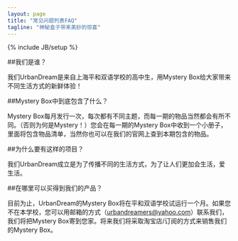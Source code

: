 ```yaml
---
layout: page
title: "常见问题列表FAQ"
tagline: "神秘盒子带来美妙的惊喜"
---
```

{% include JB/setup %}

##我们是谁？

我们UrbanDream是来自上海平和双语学校的高中生，用Mystery Box给大家带来不同生活方式的新鲜体验！

##Mystery Box中到底包含了什么？

Mystery Box每月发行一次，每次都有不同主题，而每一期的物品当然都会有所不同。（否则为何是Mystery！）您会在每一期的Mystery Box中收到一个小册子，里面将包含物品清单，当然你也可以在我们的官网上查到本期包含的物品。

##为什么要有这样的项目？

我们UrbanDream成立是为了传播不同的生活方式，为了让人们更加会生活，爱生活。

##在哪里可以买得到我们的产品？

目前为止，UrbanDream的Mystery Box将在平和双语学校试运行一个月。如果您不在本学校，您可以用邮箱的方式（urbandreamers@yahoo.com）联系我们，我们将把Mystery Box寄到您家。将来我们将采取淘宝店/订阅的方式来销售我们的Mystery Box。



